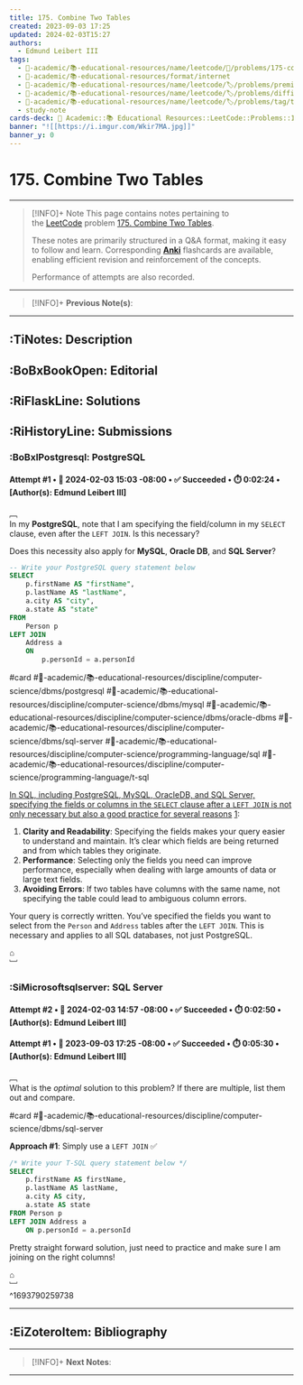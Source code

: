 ```yaml
---
title: 175. Combine Two Tables
created: 2023-09-03 17:25
updated: 2024-02-03T15:27
authors:
  - Edmund Leibert III
tags:
  - 🔴-academic/📚-educational-resources/name/leetcode/🔖/problems/175-combine-two-tables
  - 🔴-academic/📚-educational-resources/format/internet
  - 🔴-academic/📚-educational-resources/name/leetcode/🏷️/problems/premium/no
  - 🔴-academic/📚-educational-resources/name/leetcode/🏷️/problems/difficulty/easy
  - 🔴-academic/📚-educational-resources/name/leetcode/🏷️/problems/tag/topic/database
  - study-note
cards-deck: 🔴 Academic::📚 Educational Resources::LeetCode::Problems::175. Combine Two Tables
banner: "![[https://i.imgur.com/Wkir7MA.jpg]]"
banner_y: 0
---
```


#  175. Combine Two Tables

---

> [!INFO]+ Note 
> This page contains notes pertaining to the [LeetCode](https://leetcode.com/) problem [175. Combine Two Tables](https://leetcode.com/problems/combine-two-tables/description/).
> 
> These notes are primarily structured in a Q&A format, making it easy to follow and learn. Corresponding [**Anki**](https://apps.ankiweb.net/) flashcards are available, enabling efficient revision and reinforcement of the concepts.
>
> Performance of attempts are also recorded.

---

> [!INFO]+
> **Previous Note(s)**:
> 

---

## :TiNotes: Description

## :BoBxBookOpen: Editorial

## :RiFlaskLine: Solutions

## :RiHistoryLine: Submissions

### :BoBxlPostgresql: PostgreSQL

#### **Attempt #1** • 📆 2024-02-03 15:03 -08:00 • ✅ Succeeded • ⏱️ 0:02:24 • \[Author(s): Edmund Leibert III\]

﹇<br>
In my **PostgreSQL**, note that I am specifying the field/column in my `SELECT` clause, even after the `LEFT JOIN`. Is this necessary? 

Does this necessity also apply for **MySQL**, **Oracle DB**, and **SQL Server**?

```sql
-- Write your PostgreSQL query statement below
SELECT
    p.firstName AS "firstName",
    p.lastName AS "lastName",
    a.city AS "city",
    a.state AS "state"
FROM
    Person p
LEFT JOIN
    Address a
    ON 
        p.personId = a.personId
```

#card #🔴-academic/📚-educational-resources/discipline/computer-science/dbms/postgresql #🔴-academic/📚-educational-resources/discipline/computer-science/dbms/mysql #🔴-academic/📚-educational-resources/discipline/computer-science/dbms/oracle-dbms #🔴-academic/📚-educational-resources/discipline/computer-science/dbms/sql-server #🔴-academic/📚-educational-resources/discipline/computer-science/programming-language/sql #🔴-academic/📚-educational-resources/discipline/computer-science/programming-language/t-sql

[In SQL, including PostgreSQL, MySQL, OracleDB, and SQL Server, specifying the fields or columns in the `SELECT` clause after a `LEFT JOIN` is not only necessary but also a good practice for several reasons](https://stackoverflow.com/questions/42667913/select-query-with-join-in-oracle) [1](https://stackoverflow.com/questions/42667913/select-query-with-join-in-oracle):

1. **Clarity and Readability**: Specifying the fields makes your query easier to understand and maintain. It’s clear which fields are being returned and from which tables they originate.
2. **Performance**: Selecting only the fields you need can improve performance, especially when dealing with large amounts of data or large text fields.
3. **Avoiding Errors**: If two tables have columns with the same name, not specifying the table could lead to ambiguous column errors.

Your query is correctly written. You’ve specified the fields you want to select from the `Person` and `Address` tables after the `LEFT JOIN`. This is necessary and applies to all SQL databases, not just PostgreSQL.

⌂
<br>﹈<br>


### :SiMicrosoftsqlserver: SQL Server

#### **Attempt #2** • 📆 2024-02-03 14:57 -08:00 • ✅ Succeeded • ⏱️ 0:02:50 • \[Author(s): Edmund Leibert III\]

#### **Attempt #1** • 📆 2023-09-03 17:25 -08:00 • ✅ Succeeded • ⏱️ 0:05:30 • \[Author(s): Edmund Leibert III\]

﹇<br>
What is the _optimal_ solution to this problem? If there are multiple, list them out and compare.

#card #🔴-academic/📚-educational-resources/discipline/computer-science/dbms/sql-server 

**Approach #1**: Simply use a `LEFT JOIN` ✅

```sql
/* Write your T-SQL query statement below */
SELECT 
    p.firstName AS firstName,
    p.lastName AS lastName,
    a.city AS city,
    a.state AS state
FROM Person p
LEFT JOIN Address a
    ON p.personId = a.personId
```

Pretty straight forward solution, just need to practice and make sure I am joining on the right columns!

⌂
<br>﹈<br>^1693790259738

---

## :EiZoteroItem: Bibliography

---

> [!INFO]+
> **Next Notes**:
> 

---
